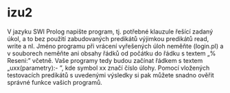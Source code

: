 # izu2

V jazyku SWI Prolog napište program, tj. potřebné klauzule řešící zadaný úkol, a to bez použití zabudovaných predikátů výjimkou predikátů read, write a nl. Jméno programu při vrácení vyřešených úloh neměňte (login.pl) a v souborech neměňte ani obsahy řádků od počátku do řádku s textem „% Reseni:” včetně. Vaše programy tedy budou začínat řádkem s textem „uxx(parametry):- ”, kde symbol xx značí číslo úlohy. Pomocí vložených testovacích predikátů s uvedenými výsledky si pak můžete snadno ověřit správné funkce vašich programů.
